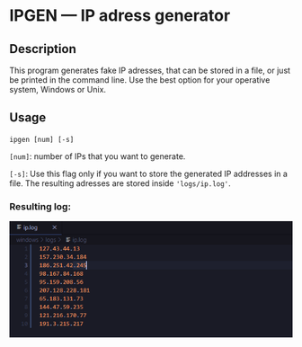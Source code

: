 # IPGEN — IP adress generator

## Description
This program generates fake IP adresses, that can be stored in a file, or just be printed in the command line.
Use the best option for your operative system, Windows or Unix.

## Usage
```
ipgen [num] [-s]
```

`[num]`: number of IPs that you want to generate.

`[-s]`: Use this flag only if you want to store the generated IP addresses in a file. The resulting
adresses are stored inside `'logs/ip.log'`.

### Resulting log:

![iplog](./_img/iplog.png)